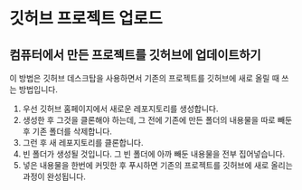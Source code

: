 # 깃허브 프로젝트 업로드
## 컴퓨터에서 만든 프로젝트를 깃허브에 업데이트하기
이 방법은 깃허브 데스크탑을 사용하면서 기존의 프로젝트를 깃허브에 새로 올릴 때 쓰는 방법입니다.
1. 우선 깃허브 홈페이지에서 새로운 레포지토리를 생성합니다.
2. 생성한 후 그것을 클론해야 하는데, 그 전에 기존에 만든 폴더의 내용물을 따로 빼둔 후 기존 폴더를 삭제합니다.
3. 그런 후 새 레포지토리를 클론합니다.
4. 빈 폴더가 생성될 것입니다. 그 빈 폴더에 아까 빼둔 내용물을 전부 집어넣습니다.
5. 넣은 내용물을 한번에 커밋한 후 푸시하면 기존의 프로젝트를 깃허브에 새로 올리는 과정이 완성됩니다.
